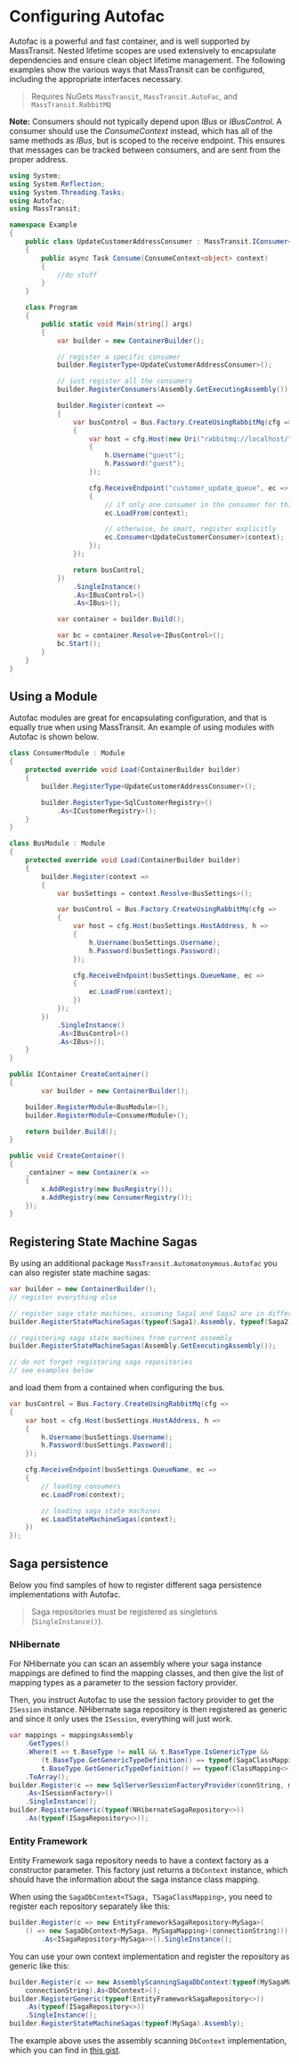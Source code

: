 # Configuring Autofac

Autofac is a powerful and fast container, and is well supported by MassTransit. Nested lifetime scopes are used
extensively to encapsulate dependencies and ensure clean object lifetime management. The following examples show the
various ways that MassTransit can be configured, including the appropriate interfaces necessary.

> Requires NuGets `MassTransit`, `MassTransit.AutoFac`, and `MassTransit.RabbitMQ`

<div class="alert alert-info">
<b>Note:</b>
    Consumers should not typically depend upon <i>IBus</i> or <i>IBusControl</i>. A consumer should use the <i>ConsumeContext</i>
    instead, which has all of the same methods as <i>IBus</i>, but is scoped to the receive endpoint. This ensures that
    messages can be tracked between consumers, and are sent from the proper address.
</div>

```csharp
using System;
using System.Reflection;
using System.Threading.Tasks;
using Autofac;
using MassTransit;

namespace Example
{
    public class UpdateCustomerAddressConsumer : MassTransit.IConsumer<object>
    {
        public async Task Consume(ConsumeContext<object> context)
        {
            //do stuff
        }
    }

    class Program
    {
        public static void Main(string[] args)
        {
            var builder = new ContainerBuilder();

            // register a specific consumer
            builder.RegisterType<UpdateCustomerAddressConsumer>();

            // just register all the consumers
            builder.RegisterConsumers(Assembly.GetExecutingAssembly());

            builder.Register(context =>
            {
                var busControl = Bus.Factory.CreateUsingRabbitMq(cfg =>
                {
                    var host = cfg.Host(new Uri("rabbitmq://localhost/"), h =>
                    {
                        h.Username("guest");
                        h.Password("guest");
                    });

                    cfg.ReceiveEndpoint("customer_update_queue", ec =>
                    {
                        // if only one consumer in the consumer for this queue
                        ec.LoadFrom(context);

                        // otherwise, be smart, register explicitly
                        ec.Consumer<UpdateCustomerConsumer>(context);
                    });
                });

                return busControl;
            })
                .SingleInstance()
                .As<IBusControl>()
                .As<IBus>();

            var container = builder.Build();

            var bc = container.Resolve<IBusControl>();
            bc.Start();
        }
    }
}
```

## Using a Module

Autofac modules are great for encapsulating configuration, and that is equally true when using MassTransit. An example of
using modules with Autofac is shown below.

```csharp
class ConsumerModule : Module
{
    protected override void Load(ContainerBuilder builder)
    {
        builder.RegisterType<UpdateCustomerAddressConsumer>();

        builder.RegisterType<SqlCustomerRegistry>()
            .As<ICustomerRegistry>();
    }
}

class BusModule : Module
{
    protected override void Load(ContainerBuilder builder)
    {
        builder.Register(context =>
        {
            var busSettings = context.Resolve<BusSettings>();

            var busControl = Bus.Factory.CreateUsingRabbitMq(cfg =>
            {
                var host = cfg.Host(busSettings.HostAddress, h =>
                {
                    h.Username(busSettings.Username);
                    h.Password(busSettings.Password);
                });

                cfg.ReceiveEndpoint(busSettings.QueueName, ec =>
                {
                    ec.LoadFrom(context);
                })
            });
        })
            .SingleInstance()
            .As<IBusControl>()
            .As<IBus>();
    }
}

public IContainer CreateContainer()
{
        var builder = new ContainerBuilder();

    builder.RegisterModule<BusModule>();
    builder.RegisterModule<ConsumerModule>();

    return builder.Build();
}

public void CreateContainer()
{
    _container = new Container(x =>
    {
        x.AddRegistry(new BusRegistry());
        x.AddRegistry(new ConsumerRegistry());
    });
}
```

## Registering State Machine Sagas

By using an additional package `MassTransit.Automatonymous.Autofac` you can also register state machine sagas:

```csharp
var builder = new ContainerBuilder();
// register everything else

// register saga state machines, assuming Saga1 and Saga2 are in different assemblies
builder.RegisterStateMachineSagas(typeof(Saga1).Assembly, typeof(Saga2).Assembly);

// registering saga state machines from current assembly
builder.RegisterStateMachineSagas(Assembly.GetExecutingAssembly());

// do not forget registering saga repositories
// see examples below
```

and load them from a contained when configuring the bus.

```csharp
var busControl = Bus.Factory.CreateUsingRabbitMq(cfg =>
{
    var host = cfg.Host(busSettings.HostAddress, h =>
    {
        h.Username(busSettings.Username);
        h.Password(busSettings.Password);
    });

    cfg.ReceiveEndpoint(busSettings.QueueName, ec =>
    {
        // loading consumers
        ec.LoadFrom(context);

        // loading saga state machines
        ec.LoadStateMachineSagas(context);
    })
});
```

## Saga persistence

Below you find samples of how to register different saga persistence implementations with Autofac.

> Saga repositories must be registered as singletons (`SingleInstance()`).

### NHibernate

For NHibernate you can scan an assembly where your saga instance mappings are defined to find
the mapping classes, and then give the list of mapping types as a parameter to the session factory provider.

Then, you instruct Autofac to use the session factory provider to get the `ISession` instance.
NHibernate saga repository is then registered as generic and since it only uses the `ISession`,
everything will just work.

```csharp
var mappings = mappingsAssembly
    .GetTypes()
    .Where(t => t.BaseType != null && t.BaseType.IsGenericType &&
        (t.BaseType.GetGenericTypeDefinition() == typeof(SagaClassMapping<>) ||
        t.BaseType.GetGenericTypeDefinition() == typeof(ClassMapping<>)))
    .ToArray();
builder.Register(c => new SqlServerSessionFactoryProvider(connString, mappings).GetSessionFactory())
    .As<ISessionFactory>()
    .SingleInstance();
builder.RegisterGeneric(typeof(NHibernateSagaRepository<>))
    .As(typeof(ISagaRepository<>));
```

### Entity Framework

Entity Framework saga repository needs to have a context factory as a constructor parameter.
This factory just returns a `DbContext` instance, which should have the information about
the saga instance class mapping.

When using the `SagaDbContext<TSaga, TSagaClassMapping>`, you need to register each repository
separately like this:

```csharp
builder.Register(c => new EntityFrameworkSagaRepository<MySaga>(
    () => new SagaDbContext<MySaga, MySagaMapping>(connectionString)))
        .As<ISagaRepository<MySaga>>().SingleInstance();
```

You can use your own context implementation and register the repository as generic like this:

```csharp
builder.Register(c => new AssemblyScanningSagaDbContext(typeof(MySagaMapping).Assembly,
    connectionString).As<DbContext>();
builder.RegisterGeneric(typeof(EntityFrameworkSagaRepository<>))
    .As(typeof(ISagaRepository<>))
    .SingleInstance();
builder.RegisterStateMachineSagas(typeof(MySaga).Assembly);
```

The example above uses the assembly scanning `DbContext` implementation, which
you can find in [this gist](https://gist.github.com/alexeyzimarev/34542645ff8f27550d0679c7cb696111).